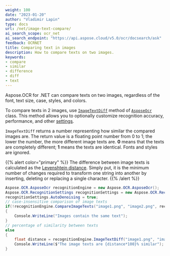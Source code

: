 ```yaml
---
weight: 100
date: "2023-01-20"
author: "Vladimir Lapin"
type: docs
url: /net/image-text-compare/
ai_search_scope: ocr_net
ai_search_endpoint: "https://api.aspose.cloud/v5.0/ocr/docsearch/ask"
feedback: OCRNET
title: Comparing text in images
description: How to compare texts on two images.
keywords:
- compare
- similar
- difference
- diff
- text
---
```


Aspose.OCR for .NET can compare texts on two images, regardless of the font, text size, case, styles, and colors.

To compare texts in 2 images, use [`ImageTextDiff`](https://reference.aspose.com/ocr/net/aspose.ocr/asposeocr/imagetextdiff/) method of [`AsposeOcr`](https://reference.aspose.com/ocr/net/aspose.ocr/asposeocr/) class. This method allows you to optionally customize recognition accuracy, performance, and other [settings](/ocr/net/recognition-settings-image/).

`ImageTextDiff` returns a number representing how similar the compared images are. The return value is a floating point number from 0 to 1; the lower the number, the more different image texts are. **0** means that the texts are completely different; **1** means the texts are identical. Fonts and styles are ignored.

{{% alert color="primary" %}}
The difference between image texts is calculated as the [Levenshtein distance](https://en.wikipedia.org/wiki/Levenshtein_distance). Simply put, it is the minimum number of changes required to transform one string into another by inserting, deleting or replacing a single character.
{{% /alert %}}

```csharp
Aspose.OCR.AsposeOcr recognitionEngine = new Aspose.OCR.AsposeOcr();
Aspose.OCR.RecognitionSettings recognitionSettings = new Aspose.OCR.RecognitionSettings();
recognitionSettings.AutoDenoising = true;
// case-insensitive comparison of image texts
if(!recognitionEngine.CompareImageTexts("image1.png", "image2.png", recognitionSettings, true))
{
	Console.WriteLine("Images contain the same text");
}
// percentage of similarity between texts
else
{
	float distance = recognitionEngine.ImageTextDiff("image1.png", "image2.png", recognitionSettings, true);
	Console.WriteLine($"The image texts are {distance*100}% similar");
}
```
